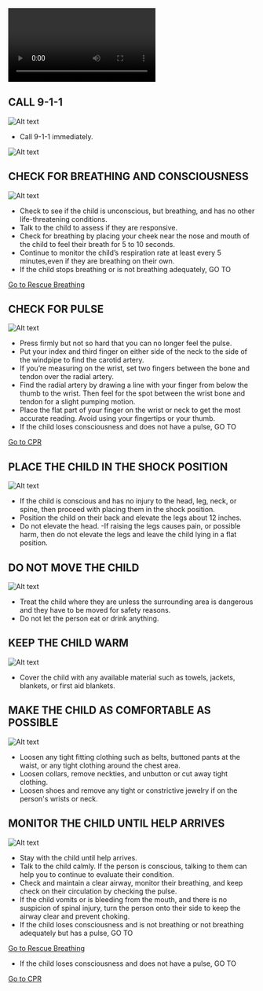 <video controls="controls">
    <source src="/Videos\shockAllAges.mp4" type="video/mp4" />
</video>

<h2>CALL 9-1-1</h2>

![Alt text](/Images/AdultShock/adultshock8.jpg)

- Call 9-1-1 immediately.

![Alt text](/Images/AdultShock/adultShock1.jpg)

<h2>CHECK FOR BREATHING AND CONSCIOUSNESS</h2>

![Alt text](/Images/ChildShock/childShock1.jpg)

- Check to see if the child is unconscious, but breathing, and has no other life-threatening conditions.
- Talk to the child to assess if they are responsive.
- Check for breathing by placing your cheek near the nose and mouth of the child to feel their breath for 5 to 10 seconds.
- Continue to monitor the child’s respiration rate at least every 5 minutes,even if they are breathing on their own.
- If the child stops breathing or is not breathing adequately, GO TO

[Go to Rescue Breathing](/instructions/0/0/13)

<h2>CHECK FOR PULSE</h2>

![Alt text](/Images/AdultShock/adultShock7.jpg)

- Press firmly but not so hard that you can no longer feel the pulse.
- Put your index and third finger on either side of the neck to the side of the windpipe to find the carotid artery.
- If you’re measuring on the wrist, set two fingers between the bone and tendon over the radial artery.
- Find the radial artery by drawing a line with your finger from below the thumb to the wrist. Then feel for the spot between the wrist bone and tendon for a slight pumping motion.
- Place the flat part of your finger on the wrist or neck to get the most accurate reading. Avoid using your fingertips or your thumb.
- If the child loses consciousness and does not have a pulse, GO TO

[Go to CPR](/instructions/3/2/8)

<h2>PLACE THE CHILD IN THE SHOCK POSITION</h2>

![Alt text](/Images/AdultShock/adultShock12.jpg)

- If the child is conscious and has no injury to the head, leg, neck, or spine, then proceed with placing them in the shock position.
- Position the child on their back and elevate the legs about 12 inches.
- Do not elevate the head.
  -If raising the legs causes pain, or possible harm, then do not elevate the legs and leave the child lying in a flat position.

<h2>DO NOT MOVE THE CHILD</h2>

![Alt text](/Images/AdultShock/adultShock13.jpg)

- Treat the child where they are unless the surrounding area is dangerous and they have to be moved for safety reasons.
- Do not let the person eat or drink anything.

<h2>KEEP THE CHILD WARM</h2>

![Alt text](/Images/ChildShock/childShock4.jpg)

- Cover the child with any available material such as towels, jackets, blankets, or first aid blankets.

<h2>MAKE THE CHILD AS COMFORTABLE AS POSSIBLE</h2>

![Alt text](/Images/ChildShock/childShock4.jpg)

- Loosen any tight fitting clothing such as belts, buttoned pants at the waist, or any tight clothing around the chest area.
- Loosen collars, remove neckties, and unbutton or cut away tight clothing.
- Loosen shoes and remove any tight or constrictive jewelry if on the person's wrists or neck.

<h2>MONITOR THE CHILD UNTIL HELP ARRIVES</h2>

![Alt text](/Images/ChildShock/childShock4.jpg)

- Stay with the child until help arrives.
- Talk to the child calmly. If the person is conscious, talking to them can help you to continue to evaluate their condition.
- Check and maintain a clear airway, monitor their breathing, and keep check on their circulation by checking the pulse.
- If the child vomits or is bleeding from the mouth, and there is no suspicion of spinal injury, turn the person onto their side to keep the airway clear and prevent choking.
- If the child loses consciousness and is not breathing or not breathing adequately but has a pulse, GO TO

[Go to Rescue Breathing](/instructions/0/0/13)

- If the child loses consciousness and does not have a pulse, GO TO

[Go to CPR](/instructions/3/2/8)
